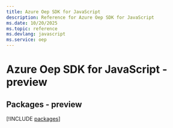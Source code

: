 ```yaml
---
title: Azure Oep SDK for JavaScript
description: Reference for Azure Oep SDK for JavaScript
ms.date: 10/20/2025
ms.topic: reference
ms.devlang: javascript
ms.service: oep
---
```

# Azure Oep SDK for JavaScript - preview
## Packages - preview
[!INCLUDE [packages](oep-index.md)]